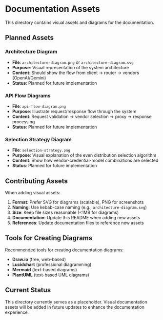 # Documentation Assets

This directory contains visual assets and diagrams for the documentation.

## Planned Assets

### Architecture Diagram
- **File**: `architecture-diagram.png` or `architecture-diagram.svg`
- **Purpose**: Visual representation of the system architecture
- **Content**: Should show the flow from client → router → vendors (OpenAI/Gemini)
- **Status**: Planned for future implementation

### API Flow Diagrams
- **File**: `api-flow-diagram.png`
- **Purpose**: Illustrate request/response flow through the system
- **Content**: Request validation → vendor selection → proxy → response processing
- **Status**: Planned for future implementation

### Selection Strategy Diagram
- **File**: `selection-strategy.png`
- **Purpose**: Visual explanation of the even distribution selection algorithm
- **Content**: Show how vendor-credential-model combinations are selected
- **Status**: Planned for future implementation

## Contributing Assets

When adding visual assets:

1. **Format**: Prefer SVG for diagrams (scalable), PNG for screenshots
2. **Naming**: Use kebab-case naming (e.g., `architecture-diagram.svg`)
3. **Size**: Keep file sizes reasonable (<1MB for diagrams)
4. **Documentation**: Update this README when adding new assets
5. **References**: Update documentation files to reference new assets

## Tools for Creating Diagrams

Recommended tools for creating documentation diagrams:
- **Draw.io** (free, web-based)
- **Lucidchart** (professional diagramming)
- **Mermaid** (text-based diagrams)
- **PlantUML** (text-based UML diagrams)

## Current Status

This directory currently serves as a placeholder. Visual documentation assets will be added in future updates to enhance the documentation experience.
